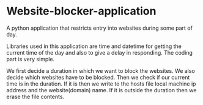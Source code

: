 # Website-blocker-application
A python application that restricts entry into websites during some part of day.

Libraries used in this application are time and datetime for getting the current time of the day and also to give a delay in responding.
The coding part is very simple.

We first decide a duration in which we want to block the websites. We also decide which websites have to be blocked.
Then we check if our current time is in the duration.
If it is then we write to the hosts file local machine ip address and the website(domain) name.
If it is outside the duration then we erase the file contents.


    
